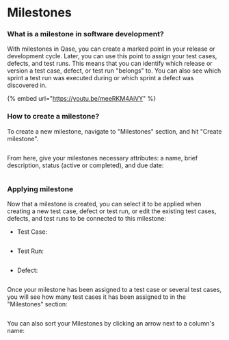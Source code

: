 # Milestones

### What is a milestone in software development?

With milestones in Qase, you can create a marked point in your release or development cycle. Later, you can use this point to assign your test cases, defects, and test runs. This means that you can identify which release or version a test case, defect, or test run "belongs" to. You can also see which sprint a test run was executed during or which sprint a defect was discovered in.

{% embed url="https://youtu.be/meeRKM4AiVY" %}

### How to create a milestone?

To create a new milestone, navigate to "Milestones" section, and hit "Create milestone".

<figure><img src="https://qase.intercom-attachments-7.com/i/o/597164147/1763ef4047802f2fa76a10f1/PmF4rgzTWw0U7qA8F6NhN64FBwZCB7GdKHalQSi2As0iEI-jX1FH9hDFbk5CzOcGwqAiTJES5vcd5egDsGt-bVPTyibDPSMYqPX1h5TP6jYuTRKkFc_Uan0tjF1QMx1NtldQuB6evbj0OfeQInAbEDKGAdI7TFOZpFpZHPnzClbsmf791wD67hUamQ" alt=""><figcaption></figcaption></figure>

From here, give your milestones necessary attributes: a name, brief description, status (active or completed), and due date:

<figure><img src="https://qase.intercom-attachments-7.com/i/o/597164152/a0fddac9e02b8f656b845cb6/hgyw7hMZ9NeTn1jmvIBDT8HMg7TwZAeNM_BUMPLNyCn3YPVOLcQEqPZmstgTrr5bmoLZC8b8NcWOkk8fafk9JPTjsS9bmjJHRnoM-5KbQqaJcS2X16WduAIDcV4z2Sqh2pltM0akZKYVC1hXfK1bb7fdHEUgTYu25D6EyMt4w1NkqnnbVdnN1yVKQw" alt=""><figcaption></figcaption></figure>

### Applying milestone

Now that a milestone is created, you can select it to be applied when creating a new test case, defect or test run, or edit the existing test cases, defects, and test runs to be connected to this milestone:

*   Test Case:



    <figure><img src="https://qase.intercom-attachments-7.com/i/o/597164156/01dab4f367064082fddcf726/LlIAyKsPtbRXVYNQDPbqGLiQYK3xa8_6aSENHyRz9RdMvi9qZH_tD9NLd35mc99yFBcU1gHQ_YffH5YEapxw-7GasbtHTkFSLsIkKTmcu0rJ1pJ9ylBehY9tEOJExYeY0uJ5Sdbxf2fnmAd25qtpnJBAOL36-X6PEaOFGftBkOW789ZXSKAiw10V7g" alt=""><figcaption></figcaption></figure>
*   Test Run:



    <figure><img src="https://qase.intercom-attachments-7.com/i/o/597164159/17db7de10460eccd1d825411/8yLPvgvNrvUyHWavQE_eM36vYlWrtf4AgOL1bGoKy0JOkC7r8g2wJv-YohfpQygfvFyz-BqL4Q2ixnRt20sdTKKcvsai_RxsI_TFtYvT6TwjspUboKUZnAbgAdJbj6fm20nIbU7BYSBQo0TjvOVv5vXdTgqRqhVr7F1fJLduNnAmfXvhV27psc0okg" alt=""><figcaption></figcaption></figure>
*   Defect:



    <figure><img src="https://qase.intercom-attachments-7.com/i/o/597164173/20c6c960579acfc72115be0a/X76WV9RQbY7Rrw3Aj4hNa0oU5PAXHjp0ORau8hjrNx6DpxGpU33xAVeTAdNmDEk80xTfa7AUQMbznZEYFEHj0R-eD7cJ1sAlKhlZZ1MR2TS1jMgi0yNKtqCsyjh6uLxnuSy2NZK-3HibRLs9y4OjijD3eQ0PmAdKVG0Vmu1jS_IzUOYOSH1RFkFFDA" alt=""><figcaption></figcaption></figure>

Once your milestone has been assigned to a test case or several test cases, you will see how many test cases it has been assigned to in the "Milestones" section:

<figure><img src="https://qase.intercom-attachments-7.com/i/o/597164189/912d4b28a6a67d21a3e85ec6/N6MP_5zQEidww71-4H6N7WX3LvVK_3-M3McfVStPilTFqJIRrvXtN8QG2oavzFWpWLc25x7uvpQHsutP4PsVUgObbX5_-KozhAXuMPifazY9nE2Fkfh2_oenjWGNMRqfHHBIq4qeR1bPNvM1Ok9_jwI_ZcCbC2t3YzYtd8y8MkzXPhjn1sgZgLX8Kw" alt=""><figcaption></figcaption></figure>

You can also sort your Milestones by clicking an arrow next to a column's name:

<figure><img src="https://qase.intercom-attachments-7.com/i/o/597164217/75bb327e925b247c1e487731/w4ylZ06zTmykRrC04V43-VGmNRIuRleKh3ZPXlkKyv17eA2yE-D2sIQU0a3P3ezIe9ADer3gYGfrBiBFwcmHvCnR6CguJb1anp7_L6JYA0EnjZYbR7d8WrMK4-WIv_5gZZECJ9BCjq1aFqNeA5AFQyap_bSPaaVsYUDIHxliWlDwn7Fr0Ce8UjNM1w" alt=""><figcaption></figcaption></figure>
